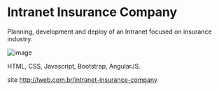 # Intranet Insurance Company

Planning, development and deploy of an Intranet focused on insurance industry.

![image](https://user-images.githubusercontent.com/29076312/37571219-8f3573e4-2ad8-11e8-8954-e34df68ee935.png)

HTML, CSS, Javascript, Bootstrap, AngularJS.

site http://lweb.com.br/intranet-insurance-company
